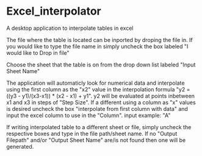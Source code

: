 # Excel_interpolator
A desktop application to interpolate tables in excel

The file where the table is located can be inported by droping the file in. If you would like to type
the file name in simply uncheck the box labeled "I would like to Drop in file"

Choose the sheet that the table is on from the drop down list labeled "Input Sheet Name"

The application will automaticly look for numerical data and interpolate using the first column as the 
"x2" value in the interpolation formula "y2 = ((y3 - y1)/(x3-x1)) * (x2 - x1) + y1". y2 will be evaluated
at points inbetween x1 and x3 in steps of "Step Size". If a different using a column as "x" values is desired 
uncheck the box "interpolate from first column with data" and input the excel column to use in the "Column".
input example: "A" 

If writing interpolated table to a different sheet or file, simply uncheck the respective boxes and type
in the file path/sheet name. If no "Output Filepath" and/or "Output Sheet Name" are/is not found then
one will be generated.
